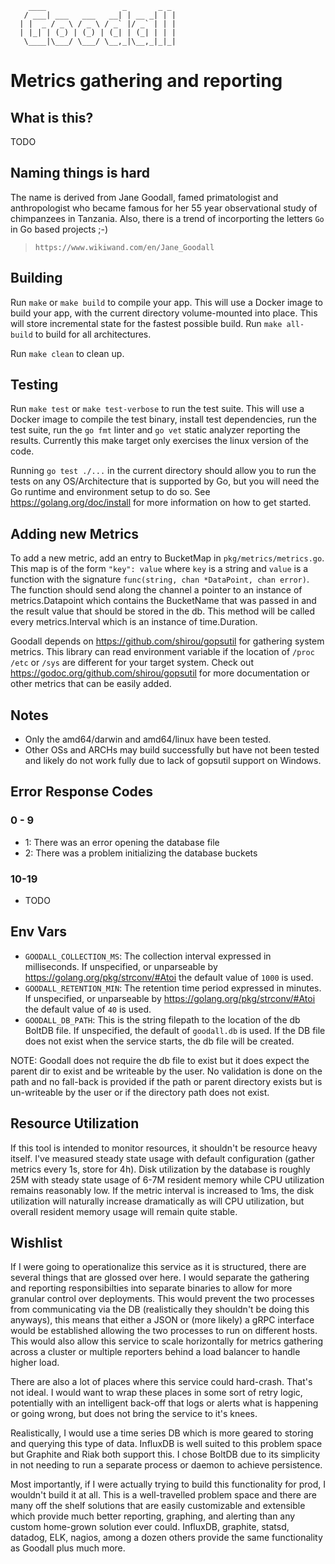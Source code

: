         ____                 _       _ _
       / ___| ___   ___   __| | __ _| | |
      | |  _ / _ \ / _ \ / _` |/ _` | | |
      | |_| | (_) | (_) | (_| | (_| | | |
       \____|\___/ \___/ \__,_|\__,_|_|_|


# Metrics gathering and reporting

## What is this?

TODO

## Naming things is hard

The name is derived from Jane Goodall, famed primatologist and anthropologist
who became famous for her 55 year observational study of chimpanzees in
Tanzania. Also, there is a trend of incorporting the letters `Go` in Go based
projects ;-)

> `https://www.wikiwand.com/en/Jane_Goodall`

## Building

Run `make` or `make build` to compile your app.  This will use a Docker image
to build your app, with the current directory volume-mounted into place.  This
will store incremental state for the fastest possible build.  Run `make
all-build` to build for all architectures.

Run `make clean` to clean up.

## Testing

Run `make test` or `make test-verbose` to run the test suite. This will use a
Docker image to compile the test binary, install test dependencies, run the
test suite, run the `go fmt` linter and `go vet` static analyzer reporting the
results. Currently this make target only exercises the linux version of the
code.

Running `go test ./...` in the current directory should allow you to run
the tests on any OS/Architecture that is supported by Go, but you will need the
Go runtime and environment setup to do so. See https://golang.org/doc/install
for more information on how to get started.

## Adding new Metrics

To add a new metric, add an entry to BucketMap in `pkg/metrics/metrics.go`.
This map is of the form `"key": value` where `key` is a string and `value` is a
function with the signature `func(string, chan *DataPoint, chan error)`. The
function should send along the channel a pointer to an instance of
metrics.Datapoint which contains the BucketName that was passed in and the
result value that should be stored in the db. This method will be called every
metrics.Interval which is an instance of time.Duration.

Goodall depends on https://github.com/shirou/gopsutil for gathering system
metrics. This library can read environment variable if the location of `/proc`
`/etc` or `/sys` are different for your target system. Check out
https://godoc.org/github.com/shirou/gopsutil for more documentation or other
metrics that can be easily added.

## Notes

* Only the amd64/darwin and amd64/linux have been tested.
* Other OSs and ARCHs may build successfully but have not been tested and
likely do not work fully due to lack of gopsutil support on Windows.

## Error Response Codes

### 0 - 9

* 1: There was an error opening the database file
* 2: There was a problem initializing the database buckets

### 10-19

* TODO

## Env Vars

* `GOODALL_COLLECTION_MS`: The collection interval expressed in milliseconds.
If unspecified, or unparseable by https://golang.org/pkg/strconv/#Atoi the
default value of `1000` is used.
* `GOODALL_RETENTION_MIN`: The retention time period expressed in minutes.
If unspecified, or unparseable by https://golang.org/pkg/strconv/#Atoi the
default value of `40` is used.
* `GOODALL_DB_PATH`: This is the string filepath to the location of the db
BoltDB file.
If unspecified, the default of `goodall.db` is used. If the DB file does not
exist when the service starts, the db file will be created.

NOTE: Goodall does not require the db file to exist but it does expect the
parent dir to exist and be writeable by the user. No validation is done on the
path and no fall-back is provided if the path or parent directory exists but is
un-writeable by the user or if the directory path does not exist.

## Resource Utilization

If this tool is intended to monitor resources, it shouldn't be resource heavy
itself. I've measured steady state usage with default configuration (gather
metrics every 1s, store for 4h). Disk utilization by the database is roughly
25M with steady state usage of 6-7M resident memory while CPU utilization
remains reasonably low. If the metric interval is increased to 1ms, the disk
utilization will naturally increase dramatically as will CPU utilization, but
overall resident memory usage will remain quite stable.

## Wishlist

If I were going to operationalize this service as it is structured, there are
several things that are glossed over here. I would separate the gathering and
reporting responsibilties into separate binaries to allow for more granular
control over deployments. This would prevent the two processes from
communicating via the DB (realistically they shouldn't be doing this anyways),
this means that either a JSON or (more likely) a gRPC interface would be
established allowing the two processes to run on different hosts. This would
also allow this service to scale horizontally for metrics gathering across a
cluster or multiple reporters behind a load balancer to handle higher load.

There are also a lot of places where this service could hard-crash. That's not
ideal. I would want to wrap these places in some sort of retry logic,
potentially with an intelligent back-off that logs or alerts what is happening
or going wrong, but does not bring the service to it's knees.

Realistically, I would use a time series DB which is more geared to storing and
querying this type of data. InfluxDB is well suited to this problem space but
Graphite and Riak both support this. I chose BoltDB due to its simplicity in
not needing to run a separate process or daemon to achieve persistence.

Most importantly, if I were actually trying to build this functionality for
prod, I wouldn't build it at all. This is a well-travelled problem space and
there are many off the shelf solutions that are easily customizable and
extensible which provide much better reporting, graphing, and alerting than
any custom home-grown solution ever could. InfluxDB, graphite, statsd, datadog,
ELK, nagios, among a dozen others provide the same functionality as Goodall
plus much more.
